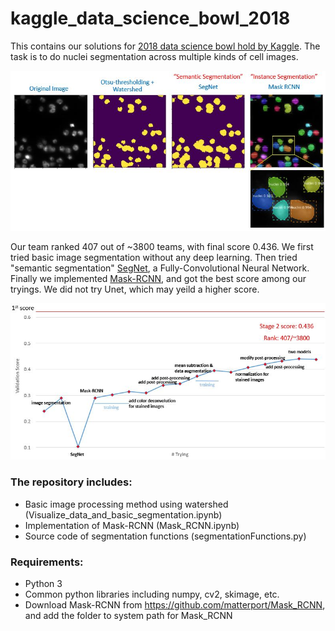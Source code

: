 # kaggle_data_science_bowl_2018

This contains our solutions for [2018 data science bowl hold by Kaggle](https://www.kaggle.com/c/data-science-bowl-2018/). The task is to do nuclei segmentation across multiple kinds of cell images.

![Nuclei Segmentation Summary](./assets/img1.JPG)

Our team ranked 407 out of ~3800 teams, with final score 0.436. We first tried basic image segmentation without any deep learning. Then tried "semantic segmentation" [SegNet](http://mi.eng.cam.ac.uk/projects/segnet/tutorial.html), a Fully-Convolutional Neural Network. Finally we implemented [Mask-RCNN](https://github.com/matterport/Mask_RCNN), and got the best score among our tryings. We did not try Unet, which may yeild a higher score.

![Tryings](./assets/img2.JPG)

### The repository includes:

* Basic image processing method using watershed (Visualize_data_and_basic_segmentation.ipynb)
* Implementation of Mask-RCNN (Mask_RCNN.ipynb)
* Source code of segmentation functions (segmentationFunctions.py)

### Requirements:

* Python 3
* Common python libraries including numpy, cv2, skimage, etc.
* Download Mask-RCNN from https://github.com/matterport/Mask_RCNN, and add the folder to system path for Mask_RCNN
